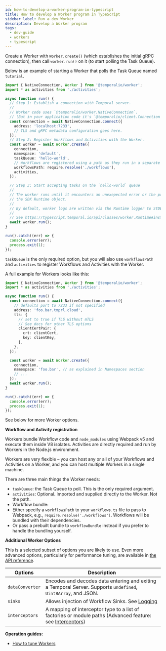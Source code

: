 ```yaml
---
id: how-to-develop-a-worker-program-in-typescript
title: How to develop a Worker program in TypeScript
sidebar_label: Run a dev Worker
description: Develop a Worker program
tags:
  - dev-guide
  - workers
  - typescript
---
```


Create a Worker with `Worker.create()` (which establishes the initial gRPC connection), then call `worker.run()` on it (to start polling the Task Queue).

Below is an example of starting a Worker that polls the Task Queue named `tutorial`.

<!--SNIPSTART typescript-hello-worker {"enable_source_link": false}-->
```ts
import { NativeConnection, Worker } from '@temporalio/worker';
import * as activities from './activities';

async function run() {
  // Step 1: Establish a connection with Temporal server.
  //
  // Worker code uses `@temporalio/worker.NativeConnection`.
  // (But in your application code it's `@temporalio/client.Connection`.)
  const connection = await NativeConnection.connect({
    address: 'localhost:7233',
    // TLS and gRPC metadata configuration goes here.
  });
  // Step 2: Register Workflows and Activities with the Worker.
  const worker = await Worker.create({
    connection,
    namespace: 'default',
    taskQueue: 'hello-world',
    // Workflows are registered using a path as they run in a separate JS context.
    workflowsPath: require.resolve('./workflows'),
    activities,
  });

  // Step 3: Start accepting tasks on the `hello-world` queue
  //
  // The worker runs until it encounters an unexepected error or the process receives a shutdown signal registered on
  // the SDK Runtime object.
  //
  // By default, worker logs are written via the Runtime logger to STDERR at INFO level.
  //
  // See https://typescript.temporal.io/api/classes/worker.Runtime#install to customize these defaults.
  await worker.run();
}

run().catch((err) => {
  console.error(err);
  process.exit(1);
});
```
<!--SNIPEND-->

`taskQueue` is the only required option, but you will also use `workflowsPath` and `activities` to register Workflows and Activities with the Worker.

A full example for Workers looks like this:

```typescript
import { NativeConnection, Worker } from '@temporalio/worker';
import * as activities from './activities';

async function run() {
  const connection = await NativeConnection.connect({
    // defaults port to 7233 if not specified
    address: 'foo.bar.tmprl.cloud',
    tls: {
      // set to true if TLS without mTLS
      // See docs for other TLS options
      clientCertPair: {
        crt: clientCert,
        key: clientKey,
      },
    },
  });

  const worker = await Worker.create({
    connection,
    namespace: 'foo.bar', // as explained in Namespaces section
    // ...
  });
  await worker.run();
}

run().catch((err) => {
  console.error(err);
  process.exit(1);
});
```

See below for more Worker options.

**Workflow and Activity registration**

Workers bundle Workflow code and `node_modules` using Webpack v5 and execute them inside V8 isolates.
Activities are directly required and run by Workers in the Node.js environment.

Workers are very flexible – you can host any or all of your Workflows and Activities on a Worker, and you can host multiple Workers in a single machine.

There are three main things the Worker needs:

- `taskQueue`: the Task Queue to poll. This is the only required argument.
- `activities`: Optional. Imported and supplied directly to the Worker. Not the path.
- Workflow bundle:
- Either specify a `workflowsPath` to your `workflows.ts` file to pass to Webpack, e.g., `require.resolve('./workflows')`. Workflows will be bundled with their dependencies.
- Or pass a prebuilt bundle to `workflowBundle` instead if you prefer to handle the bundling yourself.

**Additional Worker Options**

This is a selected subset of options you are likely to use. Even more advanced options, particularly for performance tuning, are available in [the API reference](https://typescript.temporal.io/api/interfaces/worker.WorkerOptions).

| Options         | Description                                                                                                                                                          |
| --------------- | -------------------------------------------------------------------------------------------------------------------------------------------------------------------- |
| `dataConverter` | Encodes and decodes data entering and exiting a Temporal Server. Supports `undefined`, `UintBArray`, and JSON.                                                       |
| `sinks`         | Allows injection of Workflow Sinks. See [Logging](/typescript/how-to-log-from-a-workflow-in-typescript)                                                              |
| `interceptors`  | A mapping of interceptor type to a list of factories or module paths (Advanced feature: see [Interceptors](/typescript/how-to-implement-interceptors-in-typescript)) |

**Operation guides:**

- [How to tune Workers](/dev-guide/worker-performance)
